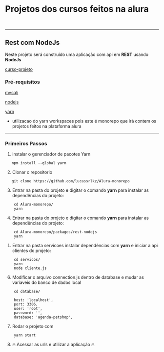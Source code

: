 # Projetos dos cursos feitos na alura
<br>

---

## Rest com NodeJs

Neste projeto será construído uma aplicação com api em **REST** usando **NodeJs**

[curso-projeto](https://cursos.alura.com.br/formacao-node-js-12)


### Pré-requisitos

[mysqli](https://dev.mysql.com/downloads/)

[nodejs](https://nodejs.org/en/download/)

[yarn](https://classic.yarnpkg.com/lang/en/docs/install/#windows-stable)
* utilizacao do yarn workspaces pois este é monorepo que irá contem os projetos feitos na plataforma alura

---

### Primeiros Passos

1. instalar o gerenciador de pacotes Yarn
   
```
   npm install --global yarn
```

2. Clonar o repositorio

```
   git clone https://github.com/lucassrlkz/Alura-monorepo
```

3. Entrar na pasta do projeto e digitar o comando **yarn** para instalar as dependências do projeto:

```
    cd Alura-monorepo/
    yarn
```

4. Entrar na pasta do projeto e digitar o comando **yarn** para instalar as dependências do projeto:

```
    cd Alura-monorepo/packages/rest-nodejs
    yarn
```

1. Entrar na pasta servicoes instalar dependências com **yarn** e iniciar a api clientes do projeto:

```
    cd servicos/
    yarn
    node cliente.js
```

6. Modificar o arquivo connection.js dentro de database e mudar as variaveis do banco de dados local
   
```
    cd database/

    host: 'localhost',
	port: 3306,
	user: 'root',
	password: '',
	database: 'agenda-petshop',
```

7. Rodar o projeto com
   
```
    yarn start
```

8. 🔥 Acessar as urls e utilizar a aplicação 🔥